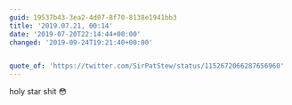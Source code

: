 ```yaml
---
guid: 19537b43-3ea2-4d07-8f70-8138e1941bb3
title: '2019.07.21, 00:14'
date: '2019-07-20T22:14:44+00:00'
changed: '2019-09-24T19:21:40+00:00'


quote_of: 'https://twitter.com/SirPatStew/status/1152672066287656960'
---
```


holy star shit 😳
